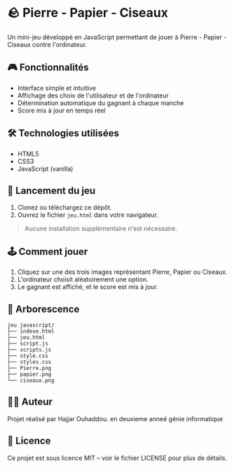 # 🪨 Pierre - Papier - Ciseaux

Un mini-jeu développé en JavaScript permettant de jouer à Pierre - Papier - Ciseaux contre l'ordinateur.

## 🎮 Fonctionnalités

- Interface simple et intuitive
- Affichage des choix de l'utilisateur et de l'ordinateur
- Détermination automatique du gagnant à chaque manche
- Score mis à jour en temps réel

## 🛠️ Technologies utilisées

- HTML5
- CSS3
- JavaScript (vanilla)

## 🚀 Lancement du jeu

1. Clonez ou téléchargez ce dépôt.
2. Ouvrez le fichier `jeu.html` dans votre navigateur.

> Aucune installation supplémentaire n'est nécessaire.

## 🕹️ Comment jouer

1. Cliquez sur une des trois images représentant Pierre, Papier ou Ciseaux.
2. L'ordinateur choisit aléatoirement une option.
3. Le gagnant est affiché, et le score est mis à jour.

## 📁 Arborescence

```
jeu javascript/
├── indexe.html
├── jeu.html
├── script.js
├── scripts.js
├── style.css
├── styles.css
├── Pierre.png
├── papier.png
└── ciseaux.png
```

## 👨‍💻 Auteur

Projet réalisé par Hajjar Ouhaddou.
en deuxieme anneé génie informatique

## 📝 Licence

Ce projet est sous licence MIT – voir le fichier LICENSE pour plus de détails.
